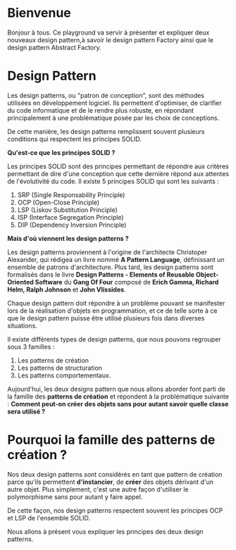 # Bienvenue

Bonjour à tous. Ce playground va servir à présenter et expliquer deux nouveaux design pattern,à savoir le design pattern Factory ainsi que le design pattern Abstract Factory.

# Design Pattern

Les design patterns, ou "patron de conception", sont des méthodes utilisées en développement logiciel. Ils permettent d'optimiser, de clarifier du code informatique et de le rendre plus robuste, en répondant principalement à une problématique posée par les choix de conceptions.

De cette manière, les design patterns remplissent souvent plusieurs conditions qui respectent les principes SOLID.

**Qu'est-ce que les principes SOLID ?**

Les principes SOLID sont des principes permettant de répondre aux critères permettant de dire d'une conception que cette dernière répond aux attentes de l'évolutivité du code. Il existe 5 principes SOLID qui sont les suivants :

1. SRP (Single Responsability Principle)
2. OCP (Open-Close Principle)
3. LSP (Liskov Substitution Principle)
4. ISP (Interface Segregation Principle)
5. DIP (Dependency Inversion Principle)

**Mais d'où viennent les design patterns ?**

Les design patterns proviennent à l'origine de l'architecte Christoper Alexander, qui rédigea un livre nommé **A Pattern Language**, définissant un ensemble de patrons d'architecture. Plus tard, les design patterns sont formalisés dans le livre **Design Patterns - Elements of Reusable Object-Oriented Software** du **Gang Of Four** composé de **Erich Gamma, Richard Helm, Ralph Johnson** et **John Vlissides**.

Chaque design pattern doit répondre à un problème pouvant se manifester lors de la réalisation d'objets en programmation, et ce de telle sorte à ce que le design pattern puisse être utilisé plusieurs fois dans diverses situations.

Il existe différents types de design patterns, que nous pouvons regrouper sous 3 familles :
1. Les patterns de création
2. Les patterns de structuration
3. Les patterns comportementaux.

Aujourd'hui, les deux designs pattern que nous allons aborder font parti de la famille des **patterns de création** et répondent à la problématique suivante : **Comment peut-on créer des objets sans pour autant savoir quelle classe sera utilisé ?**


# Pourquoi la famille des patterns de création ?

Nos deux design patterns sont considérés en tant que pattern de création parce qu'ils permettent **d'instancier**, de **créer** des objets dérivant d'un autre objet. Plus simplement, c'est une autre façon d'utiliser le polymorphisme sans pour autant y faire appel.

De cette façon, nos design patterns respectent souvent les principes OCP et LSP de l'ensemble SOLID.

Nous allons à présent vous expliquer les principes des deux design patterns.
